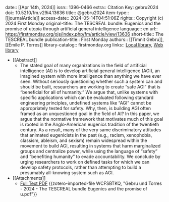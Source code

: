 date:: [[Apr 14th, 2024]]
issn:: 1396-0466
extra:: Citation Key: gebru2024
doi:: 10.5210/fm.v29i4.13636
title:: @gebru2024
item-type:: [[journalArticle]]
access-date:: 2024-05-14T04:51:06Z
rights:: Copyright (c) 2024 First Monday
original-title:: The TESCREAL bundle: Eugenics and the promise of utopia through artificial general intelligence
language:: en
url:: https://firstmonday.org/ojs/index.php/fm/article/view/13636
short-title:: The TESCREAL bundle
publication-title:: First Monday
authors:: [[Timnit Gebru]], [[Émile P. Torres]]
library-catalog:: firstmonday.org
links:: [Local library](zotero://select/groups/2386895/items/LHRFHIUT), [Web library](https://www.zotero.org/groups/2386895/items/LHRFHIUT)

- [[Abstract]]
	- The stated goal of many organizations in the field of artificial intelligence (AI) is to develop artificial general intelligence (AGI), an imagined system with more intelligence than anything we have ever seen. Without seriously questioning whether such a system can and should be built, researchers are working to create “safe AGI” that is “beneficial for all of humanity.” We argue that, unlike systems with specific applications which can be evaluated following standard engineering principles, undefined systems like “AGI” cannot be appropriately tested for safety. Why, then, is building AGI often framed as an unquestioned goal in the field of AI? In this paper, we argue that the normative framework that motivates much of this goal is rooted in the Anglo-American eugenics tradition of the twentieth century. As a result, many of the very same discriminatory attitudes that animated eugenicists in the past (e.g., racism, xenophobia, classism, ableism, and sexism) remain widespread within the movement to build AGI, resulting in systems that harm marginalized groups and centralize power, while using the language of “safety” and “benefiting humanity” to evade accountability. We conclude by urging researchers to work on defined tasks for which we can develop safety protocols, rather than attempting to build a presumably all-knowing system such as AGI.
- [[Attachments]]
	- [Full Text PDF](https://firstmonday.org/ojs/index.php/fm/article/download/13636/11606) {{zotero-imported-file WCFSBTKQ, "Gebru und Torres - 2024 - The TESCREAL bundle Eugenics and the promise of u.pdf"}}